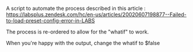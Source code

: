 A script to automate the process described in this article : https://labsplus.zendesk.com/hc/en-us/articles/20020607198877--Failed-to-load-preset-config-error-in-LABS

The process is re-ordered to allow for the "whatif" to work.

When you're happy with the output, change the whatif to $false
